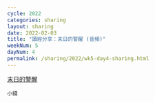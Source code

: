 ```yaml
---
cycle: 2022
categories: sharing
layout: sharing
date: 2022-02-03
title: "讀經分享：末日的警醒 (音頻)"
weekNum: 5
dayNum: 4
permalink: /sharing/2022/wk5-day4-sharing.html
---
```


[末日的警醒](https://eccseattle.github.io/media/sharing/2022/wk005/2022-02-03-bin.m4a)

`小錢`
